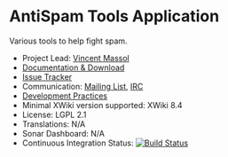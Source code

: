 # AntiSpam Tools Application

Various tools to help fight spam.

* Project Lead: [Vincent Massol](http://www.xwiki.org/xwiki/bin/view/XWiki/VincentMassol)
* [Documentation & Download](http://extensions.xwiki.org/xwiki/bin/view/Extension/AntiSpam+Tool+Application)
* [Issue Tracker](http://jira.xwiki.org/browse/ANTISPAM)
* Communication: [Mailing List](http://dev.xwiki.org/xwiki/bin/view/Community/MailingLists), [IRC](http://dev.xwiki.org/xwiki/bin/view/Community/IRC)
* [Development Practices](http://dev.xwiki.org)
* Minimal XWiki version supported: XWiki 8.4
* License: LGPL 2.1
* Translations: N/A
* Sonar Dashboard: N/A
* Continuous Integration Status: [![Build Status](http://ci.xwiki.org/view/Contrib/job/XWiki%20Contrib/job/application-antispam/job/master/badge/icon)](http://ci.xwiki.org/view/Contrib/job/XWiki%20Contrib/job/application-antispam/job/master/)
